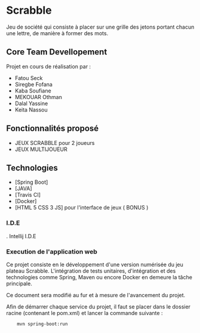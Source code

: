 
# Scrabble 

Jeu de société qui consiste à placer sur une grille des jetons portant chacun une lettre, de manière à former des mots.

## Core Team Devellopement

Projet en cours de réalisation par : 

- Fatou Seck
- Siregbe Fofana
- Kaba Soufiane
- MEKOUAR Othman
- Dalal Yassine
- Keita Nassou

## Fonctionnalités proposé

- JEUX SCRABBLE pour 2 joueurs 
- JEUX MULTIJOUEUR

## Technologies

- [Spring Boot]
- [JAVA]
- [Travis CI]
- [Docker]
- [HTML 5 CSS 3 JS] pour l'interface de jeux ( BONUS ) 



### I.D.E

. Intellij I.D.E

### Execution de l'application web

Ce projet consiste en le développement d'une version numérisée du jeu plateau Scrabble.
L'intégration de tests unitaires, d'intégration et des technologies comme Spring, 
Maven ou encore Docker en demeure la tâche principale.

Ce document sera modifié au fur et à mesure de l'avancement du projet.

Afin de démarrer chaque service du projet, il faut se placer dans le dossier racine (contenant le pom.xml) et lancer la commande suivante :

```sh
    mvn spring-boot:run

```

